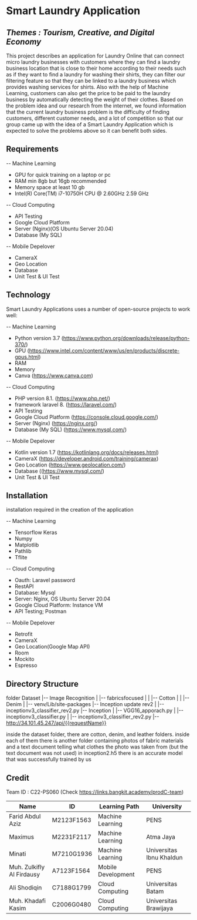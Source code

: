 # Smart Laundry Application
## _Themes : Tourism, Creative, and Digital Economy_

This project describes an application for Laundry Online that can connect micro laundry businesses with customers where they can find a laundry business location that is close to their home according to their needs such as if they want to find a laundry for washing their shirts, they can filter our filtering feature so that they can be linked to a laundry business which provides washing services for shirts. Also with the help of Machine Learning, customers can also get the price to be paid to the laundry business by automatically detecting the weight of their clothes. Based on the problem idea and our research from the internet, we found information that the current laundry business problem is the difficulty of finding customers, different customer needs, and a lot of competition so that our group came up with the idea of a Smart Laundry Application which is expected to solve the problems above so it can benefit both sides.


## Requirements

--	Machine Learning
- GPU for quick training on a laptop or pc
- RAM min 8gb but 16gb recommended
- Memory space at least 10 gb
- Intel(R) Core(TM) i7-10750H CPU @ 2.60GHz   2.59 GHz

-- Cloud Computing
- API Testing
- Google Cloud Platform 
- Server (Nginx)(OS Ubuntu Server 20.04)
- Database (My SQL)

--	Mobile Depelover
- CameraX
- Geo Location
- Database
- Unit Test & UI Test



## Technology

Smart Laundry Applications uses a number of open-source projects to work well:

--	Machine Learning
- Python version 3.7 (https://www.python.org/downloads/release/python-370/)
- GPU (https://www.intel.com/content/www/us/en/products/discrete-gpus.html)
- RAM
- Memory
- Canva (https://www.canva.com)

-- Cloud Computing
- PHP version 8.1.  (https://www.php.net/)
- framework laravel 8. (https://laravel.com/)
- API Testing
- Google Cloud Platform (https://console.cloud.google.com/)
- Server (Nginx) (https://nginx.org/)
- Database (My SQL) (https://www.mysql.com/)

--	Mobile Depelover
- Kotlin version 1.7 (https://kotlinlang.org/docs/releases.html)
- CameraX (https://developer.android.com/training/camerax)
- Geo Location (https://www.geolocation.com/)
- Database ((https://www.mysql.com/)
- Unit Test & UI Test



## Installation
installation required in the creation of the application 

--	Machine Learning
- Tensorflow Keras
- Numpy
- Matplotlib
- Pathlib
- Tflite

-- Cloud Computing
- Oauth: Laravel password
- RestAPI
- Database: Mysql
- Server: Nginx, OS Ubuntu Server 20.04
- Google Cloud Platform: Instance VM
- API Testing; Postman

--	Mobile Depelover
- Retrofit
- CameraX
- Geo Location(Google Map API)
- Room
- Mockito
- Espresso


## Directory Structure

folder Dataset
|-- Image Recognition
|   |-- fabricsfocused
|   |   |-- Cotton
|   |   |-- Denim
|   |-- venv/Lib/site-packages
|-- Inception update rev2
|   |-- inceptionv3_classifier_rev2.py
|-- Inception
|   |-- VGG16_apporach.py
|   |-- inceptionv3_classifier.py
|   |-- inceptionv3_classifier_rev2.py
|-- http://34.101.45.247/api/{{requestName}}

inside the dataset folder, there are cotton, denim, and leather folders. inside each of them there is another folder containing photos of fabric materials and a text document telling what clothes the photo was taken from (but the text document was not used)
in inception2.h5 there is an accurate model that was successfully trained by us


## Credit
 
Team ID	: C22-PS060 (Check https://links.bangkit.academy/prodC-team)


| Name | ID | Learning Path | University |
| ------ | ------ | ------ | ------ |
|Farid Abdul Aziz| M2123F1563| Machine Learning|PENS|
|Maximus |M2231F2117 | Machine Learning | Atma Jaya|
|Minati |M7210G1936 |Machine Learning |Universitas Ibnu Khaldun|
|Muh. Zulkifly Al Firdausy |A7123F1564 | Mobile Development |PENS|
|Ali Shodiqin |C7188G1799 |Cloud Computing |Universitas Batam|
|Muh. Khadafi Kasim |C2006G0480| Cloud Computing | Universitas Brawijaya|



